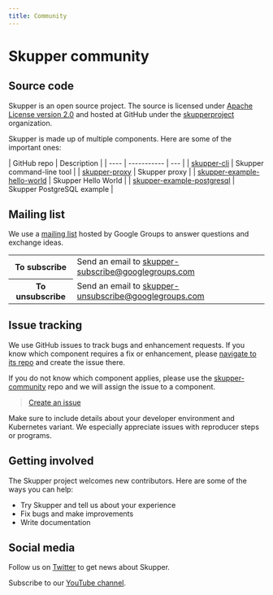 ```yaml
---
title: Community
---
```


# Skupper community

## Source code

Skupper is an open source project.  The source is licensed under
[Apache License version
2.0](https://www.apache.org/licenses/LICENSE-2.0) and hosted at GitHub
under the [skupperproject](https://github.com/skupperproject)
organization.

Skupper is made up of multiple components.  Here are some of the
important ones:

| GitHub repo | Description |
| ---- | ----------- | --- |
| [skupper-cli](https://github.com/skupperproject/skupper-cli) | Skupper command-line tool |
| [skupper-proxy](https://github.com/skupperproject/skupper-proxy) | Skupper proxy |
| [skupper-example-hello-world](https://github.com/skupperproject/skupper-example-hello-world) | Skupper Hello World |
| [skupper-example-postgresql](https://github.com/skupperproject/skupper-example-postgresql) | Skupper PostgreSQL example |

## Mailing list

We use a [mailing
list](https://groups.google.com/forum/#!forum/skupper) hosted by
Google Groups to answer questions and exchange ideas.

<table>
  <tr>
    <th>To subscribe</th><td>Send an email to <a href="mailto:skupper-subscribe@googlegroups.com">skupper-subscribe@googlegroups.com</a></td>
  </tr>
  <tr>
    <th>To unsubscribe</th><td>Send an email to <a href="mailto:skupper-unsubscribe@googlegroups.com">skupper-unsubscribe@googlegroups.com</a></td>
  </tr>
</table>

## Issue tracking

We use GitHub issues to track bugs and enhancement requests.  If you
know which component requires a fix or enhancement, please [navigate
to its repo](https://github.com/skupperproject) and create the issue
there.

If you do not know which component applies, please use the
[skupper-community](https://github.com/skupperproject/skupper-community)
repo and we will assign the issue to a component.

> [Create an issue](https://github.com/skupperproject/skupper-community/issues/new)

Make sure to include details about your developer environment and
Kubernetes variant.  We especially appreciate issues with reproducer
steps or programs.

## Getting involved

The Skupper project welcomes new contributors.  Here are some of the
ways you can help:

 - Try Skupper and tell us about your experience
 - Fix bugs and make improvements
 - Write documentation

<!-- ## Wiki -->
<!-- https://github.com/skupperproject/skupper-community/wiki -->

## Social media

Follow us on [Twitter](https://twitter.com/SkupperIO) to get news
about Skupper.

Subscribe to our [YouTube
channel](https://www.youtube.com/channel/UCQxHN2Qq8koCatcmKCJ4OEA).

